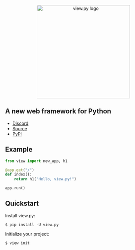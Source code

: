 <div align="center"><img src="https://raw.githubusercontent.com/ZeroIntensity/view.py/master/html/logo.png" alt="view.py logo" width=300 height=auto /></div>

## A new web framework for Python

- [Discord](https://discord.gg/tZAfuWAbm2)
- [Source](https://github.com/ZeroIntensity/view.py)
- [PyPI](https://pypi.org/project/view.py)

## Example

```py
from view import new_app, h1

@app.get("/")
def index():
    return h1("Hello, view.py!")

app.run()
```

## Quickstart

Install view.py:

```
$ pip install -U view.py
```

Initialize your project:

```
$ view init
```